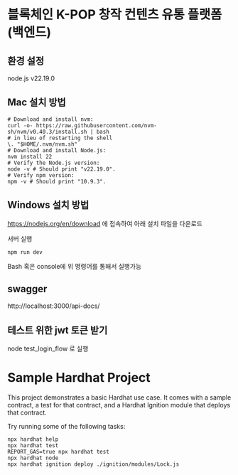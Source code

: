 # 블록체인 K-POP 창작 컨텐츠 유통 플랫폼 (백엔드)
## 환경 설정
node.js v22.19.0

## Mac 설치 방법
```
# Download and install nvm:
curl -o- https://raw.githubusercontent.com/nvm-sh/nvm/v0.40.3/install.sh | bash
# in lieu of restarting the shell
\. "$HOME/.nvm/nvm.sh"
# Download and install Node.js:
nvm install 22
# Verify the Node.js version:
node -v # Should print "v22.19.0".
# Verify npm version:
npm -v # Should print "10.9.3".
```
## Windows 설치 방법
https://nodejs.org/en/download 에 접속하여 아래 설치 파일을 다운로드

서버 실행
```
npm run dev
```
Bash 혹은 console에 위 명령어를 통해서 실행가능

## swagger
http://localhost:3000/api-docs/

## 테스트 위한 jwt 토큰 받기
node test_login_flow 로 실행


# Sample Hardhat Project

This project demonstrates a basic Hardhat use case. It comes with a sample contract, a test for that contract, and a Hardhat Ignition module that deploys that contract.

Try running some of the following tasks:

```shell
npx hardhat help
npx hardhat test
REPORT_GAS=true npx hardhat test
npx hardhat node
npx hardhat ignition deploy ./ignition/modules/Lock.js
```
